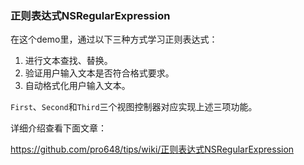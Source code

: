 ### 正则表达式NSRegularExpression

在这个demo里，通过以下三种方式学习正则表达式：

1. 进行文本查找、替换。
2. 验证用户输入文本是否符合格式要求。
3. 自动格式化用户输入文本。

`First`、`Second`和`Third`三个视图控制器对应实现上述三项功能。

详细介绍查看下面文章：

<https://github.com/pro648/tips/wiki/正则表达式NSRegularExpression>

